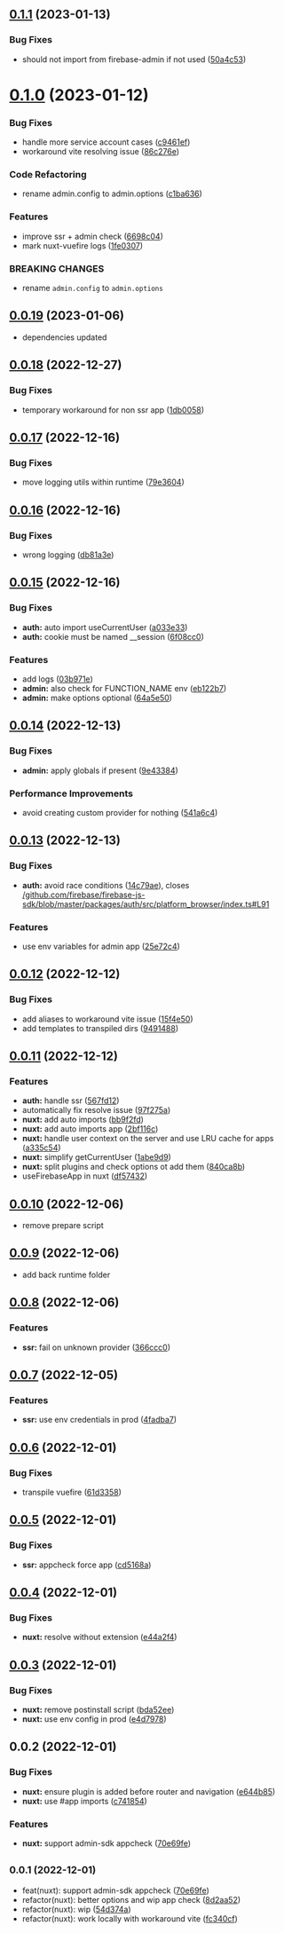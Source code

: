 ## [0.1.1](https://github.com/vuejs/vuefire/compare/nuxt-vuefire@0.1.0...nuxt-vuefire@0.1.1) (2023-01-13)

### Bug Fixes

- should not import from firebase-admin if not used ([50a4c53](https://github.com/vuejs/vuefire/commit/50a4c5320b7ed27d438caeeb695821e263c5940e))

# [0.1.0](https://github.com/vuejs/vuefire/compare/nuxt-vuefire@0.0.19...nuxt-vuefire@0.1.0) (2023-01-12)

### Bug Fixes

- handle more service account cases ([c9461ef](https://github.com/vuejs/vuefire/commit/c9461efcdf06017d8c347d2d8355e677a93ca6a1))
- workaround vite resolving issue ([86c276e](https://github.com/vuejs/vuefire/commit/86c276edff2a56d5528b1c37beac2c6a422540dc))

### Code Refactoring

- rename admin.config to admin.options ([c1ba636](https://github.com/vuejs/vuefire/commit/c1ba636a0df68d32f7f8441021dcbd604755764b))

### Features

- improve ssr + admin check ([6698c04](https://github.com/vuejs/vuefire/commit/6698c045080bfbe39681fb5d350eaf5cbfb7efe4))
- mark nuxt-vuefire logs ([1fe0307](https://github.com/vuejs/vuefire/commit/1fe03073f74eb5a2615d2595af27e2aff7eba4b4))

### BREAKING CHANGES

- rename `admin.config` to `admin.options`

## [0.0.19](https://github.com/vuejs/vuefire/compare/nuxt-vuefire@0.0.18...nuxt-vuefire@0.0.19) (2023-01-06)

- dependencies updated

## [0.0.18](https://github.com/vuejs/vuefire/compare/nuxt-vuefire@0.0.17...nuxt-vuefire@0.0.18) (2022-12-27)

### Bug Fixes

- temporary workaround for non ssr app ([1db0058](https://github.com/vuejs/vuefire/commit/1db0058bb40e883d547363a980936f5f242c2f29))

## [0.0.17](https://github.com/vuejs/vuefire/compare/nuxt-vuefire@0.0.16...nuxt-vuefire@0.0.17) (2022-12-16)

### Bug Fixes

- move logging utils within runtime ([79e3604](https://github.com/vuejs/vuefire/commit/79e36042beb416ca4262f896ecee3064f8395227))

## [0.0.16](https://github.com/vuejs/vuefire/compare/nuxt-vuefire@0.0.15...nuxt-vuefire@0.0.16) (2022-12-16)

### Bug Fixes

- wrong logging ([db81a3e](https://github.com/vuejs/vuefire/commit/db81a3e5999fe9f75ef6fbb5c7bf0864b20d6ccc))

## [0.0.15](https://github.com/vuejs/vuefire/compare/nuxt-vuefire@0.0.14...nuxt-vuefire@0.0.15) (2022-12-16)

### Bug Fixes

- **auth:** auto import useCurrentUser ([a033e33](https://github.com/vuejs/vuefire/commit/a033e3314e10a3fd83e6d4cc7910c3afaa63b098))
- **auth:** cookie must be named \_\_session ([6f08cc0](https://github.com/vuejs/vuefire/commit/6f08cc0362bfe024312110246daee360bf02e3c2))

### Features

- add logs ([03b971e](https://github.com/vuejs/vuefire/commit/03b971eecf583c87c1ee8d49a2cd05a94cf25f03))
- **admin:** also check for FUNCTION_NAME env ([eb122b7](https://github.com/vuejs/vuefire/commit/eb122b775b9cb0c918e30aeecdb245166e511744))
- **admin:** make options optional ([64a5e50](https://github.com/vuejs/vuefire/commit/64a5e50fde4cd1047427db2162f758b056ed9f1f))

## [0.0.14](https://github.com/vuejs/vuefire/compare/nuxt-vuefire@0.0.13...nuxt-vuefire@0.0.14) (2022-12-13)

### Bug Fixes

- **admin:** apply globals if present ([9e43384](https://github.com/vuejs/vuefire/commit/9e43384566fef9ff021fd5b6e33b71df1dc436c4))

### Performance Improvements

- avoid creating custom provider for nothing ([541a6c4](https://github.com/vuejs/vuefire/commit/541a6c4fc781dc2bcc30e45e3b0e2b545d4b629d))

## [0.0.13](https://github.com/vuejs/vuefire/compare/nuxt-vuefire@0.0.12...nuxt-vuefire@0.0.13) (2022-12-13)

### Bug Fixes

- **auth:** avoid race conditions ([14c79ae](https://github.com/vuejs/vuefire/commit/14c79aefc2a3668b8f7b26d883e3d417a0ccbc1e)), closes [/github.com/firebase/firebase-js-sdk/blob/master/packages/auth/src/platform_browser/index.ts#L91](https://github.com//github.com/firebase/firebase-js-sdk/blob/master/packages/auth/src/platform_browser/index.ts/issues/L91)

### Features

- use env variables for admin app ([25e72c4](https://github.com/vuejs/vuefire/commit/25e72c4f83db3418e044fd65acd34d551f65ba40))

## [0.0.12](https://github.com/vuejs/vuefire/compare/nuxt-vuefire@0.0.11...nuxt-vuefire@0.0.12) (2022-12-12)

### Bug Fixes

- add aliases to workaround vite issue ([15f4e50](https://github.com/vuejs/vuefire/commit/15f4e50a1fab273386ea9425626aa8e8fd0cb3a3))
- add templates to transpiled dirs ([9491488](https://github.com/vuejs/vuefire/commit/94914880033e7ddfd90978d0e06754f06fe84016))

## [0.0.11](https://github.com/vuejs/vuefire/compare/nuxt-vuefire@0.0.10...nuxt-vuefire@0.0.11) (2022-12-12)

### Features

- **auth:** handle ssr ([567fd12](https://github.com/vuejs/vuefire/commit/567fd12bc7fa215d9facaf8a6aa114750a74d2b4))
- automatically fix resolve issue ([97f275a](https://github.com/vuejs/vuefire/commit/97f275a60e52a64e979aac96fb155272d2e026b1))
- **nuxt:** add auto imports ([bb9f2fd](https://github.com/vuejs/vuefire/commit/bb9f2fdc14daf2efe660f6bdf41d32e10eccde4b))
- **nuxt:** add auto imports app ([2bf116c](https://github.com/vuejs/vuefire/commit/2bf116c50f103760abded869e714a7075d58c737))
- **nuxt:** handle user context on the server and use LRU cache for apps ([a335c54](https://github.com/vuejs/vuefire/commit/a335c547a79b583d6ae967073dfd95ebe05e7954))
- **nuxt:** simplify getCurrentUser ([1abe9d9](https://github.com/vuejs/vuefire/commit/1abe9d99085e67ee703552d7e69acee2ad94c326))
- **nuxt:** split plugins and check options ot add them ([840ca8b](https://github.com/vuejs/vuefire/commit/840ca8b9f068f6ecabd2d08dfda56636cff9569a))
- useFirebaseApp in nuxt ([df57432](https://github.com/vuejs/vuefire/commit/df574325b8c08af044d8f7827615e1e79dd2bff3))

## [0.0.10](https://github.com/vuejs/vuefire/compare/nuxt-vuefire@0.0.9...nuxt-vuefire@0.0.10) (2022-12-06)

- remove prepare script

## [0.0.9](https://github.com/vuejs/vuefire/compare/nuxt-vuefire@0.0.8...nuxt-vuefire@0.0.9) (2022-12-06)

- add back runtime folder

## [0.0.8](https://github.com/vuejs/vuefire/compare/nuxt-vuefire@0.0.7...nuxt-vuefire@0.0.8) (2022-12-06)

### Features

- **ssr:** fail on unknown provider ([366ccc0](https://github.com/vuejs/vuefire/commit/366ccc0583d384db060ac109df88e69f584e3c57))

## [0.0.7](https://github.com/vuejs/vuefire/compare/nuxt-vuefire@0.0.6...nuxt-vuefire@0.0.7) (2022-12-05)

### Features

- **ssr:** use env credentials in prod ([4fadba7](https://github.com/vuejs/vuefire/commit/4fadba79076647ca80905320739ec2b0461af6f6))

## [0.0.6](https://github.com/vuejs/vuefire/compare/nuxt-vuefire@0.0.5...nuxt-vuefire@0.0.6) (2022-12-01)

### Bug Fixes

- transpile vuefire ([61d3358](https://github.com/vuejs/vuefire/commit/61d335804b256e8c4c80903cd9cb6cf11b3a24fd))

## [0.0.5](https://github.com/vuejs/vuefire/compare/nuxt-vuefire@0.0.4...nuxt-vuefire@0.0.5) (2022-12-01)

### Bug Fixes

- **ssr:** appcheck force app ([cd5168a](https://github.com/vuejs/vuefire/commit/cd5168a3f70b3d775d7e735aabc97d4b7878a3b0))

## [0.0.4](https://github.com/vuejs/vuefire/compare/nuxt-vuefire@0.0.3...nuxt-vuefire@0.0.4) (2022-12-01)

### Bug Fixes

- **nuxt:** resolve without extension ([e44a2f4](https://github.com/vuejs/vuefire/commit/e44a2f45b206d8cae0fc7d62b0c4f08011f01085))

## [0.0.3](https://github.com/vuejs/vuefire/compare/nuxt-vuefire@0.0.2...nuxt-vuefire@0.0.3) (2022-12-01)

### Bug Fixes

- **nuxt:** remove postinstall script ([bda52ee](https://github.com/vuejs/vuefire/commit/bda52ee6e7dc24764a2d4b7873e3d7af0ee2d592))
- **nuxt:** use env config in prod ([e4d7978](https://github.com/vuejs/vuefire/commit/e4d7978bf816ca8a20058a2413c7bbad3970c8b7))

## 0.0.2 (2022-12-01)

### Bug Fixes

- **nuxt:** ensure plugin is added before router and navigation ([e644b85](https://github.com/vuejs/vuefire/commit/e644b854dd3e93a303726ed3c01486b58b35dc3f))
- **nuxt:** use #app imports ([c741854](https://github.com/vuejs/vuefire/commit/c7418548764c247c62b74312b95aa3e8cde91b26))

### Features

- **nuxt:** support admin-sdk appcheck ([70e69fe](https://github.com/vuejs/vuefire/commit/70e69fef78159d6d3e1ab7344ca8cf836811f1d6))

## <small>0.0.1 (2022-12-01)</small>

- feat(nuxt): support admin-sdk appcheck ([70e69fe](https://github.com/vuejs/vuefire/commit/70e69fe))
- refactor(nuxt): better options and wip app check ([8d2aa52](https://github.com/vuejs/vuefire/commit/8d2aa52))
- refactor(nuxt): wip ([54d374a](https://github.com/vuejs/vuefire/commit/54d374a))
- refactor(nuxt): work locally with workaround vite ([fc340cf](https://github.com/vuejs/vuefire/commit/fc340cf))
